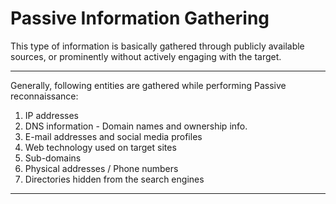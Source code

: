 # Passive Information Gathering

This type of information is basically gathered through publicly available sources, or prominently without actively engaging with the target.

***
Generally, following entities are gathered while performing Passive reconnaissance:
1. IP addresses 
2. DNS information - Domain names and ownership info.
3. E-mail addresses and social media profiles
4. Web technology used on target sites
5. Sub-domains
6. Physical addresses / Phone numbers
7. Directories hidden from the search engines

***
